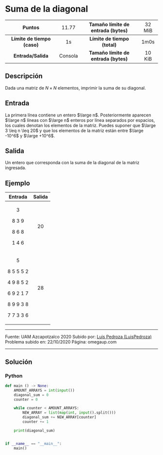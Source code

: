# Suma de la diagonal

|           Puntos          |<span style="font-weight: normal;">11.77</span>|  Tamaño límite de entrada (bytes)  |<span style="font-weight: normal;">32 MiB</span>|
|      :------------:       |               :------------:                  |           :------------:           | :------------: |
|**Límite de tiempo (caso)**|                     1s                        |    **Límite de tiempo (total)**    |      1m0s      |
|     **Entrada/Salida**    |                  Consola                      |**Tamaño límite de entrada (bytes)**|     10 KiB     |


## Descripción
Dada una matriz de $N \times N$ elementos, imprimir la suma de su diagonal.

## Entrada
La primera línea contiene un entero $\large n$. Posteriormente aparecen $\large n$ líneas con $\large n$ enteros por línea separados por espacios, los cuales denotan los elementos de la matriz. Puedes suponer que $\large 3 \leq n \leq 20$ y que los elementos de la matriz están entre $\large -10^6$ y $\large +10^6$.

## Salida
Un entero que corresponda con la suma de la diagonal de la matriz ingresada.

## Ejemplo
<table style="text-align: center;" >
    <thead>
        <tr>
            <th>Entrada</th>
            <th>Salida</th>
        </tr>
    </thead>
    <tbody>
        <tr>
            <td>
                <p>3</p>
                <p>8 3 9</p>
                <p>8 6 8</p>
                <p>1 4 6</p>
            </td>
            <td>20</td>
        </tr>
        <tr>
            <td>
                <p>5</p>
                <p>8 5 5 5 2</p>
                <p>4 9 8 5 2</p>
                <p>6 9 2 1 7</p>
                <p>8 9 9 3 8</p>
                <p>7 7 3 3 6</p>
            </td>
            <td>28</td>
        </tr>
    </tbody>
</table>

------------

Fuente: UAM Azcapotzalco 2020
Subido por: [ Luis Pedroza (LuisPedroza)](https://omegaup.com/profile/LuisPedroza/ " Luis Pedroza (LuisPedroza)")
Problema subido en: 22/10/2020
Página: omegaup.com

------------

## Solución
### Python
```py
def main () -> None:
    AMOUNT_ARRAYS = int(input())
    diagonal_sum = 0
    counter = 0

    while counter < AMOUNT_ARRAYS:
        NEW_ARRAY = list(map(int, input().split()))
        diagonal_sum += NEW_ARRAY[counter]
        counter += 1

    print(diagonal_sum)


if __name__ == "__main__":
    main()
```